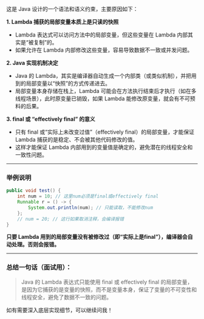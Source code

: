 这是 Java 设计的一个语法和语义约束，主要原因如下：

**1. Lambda 捕获的局部变量本质上是只读的快照**
- Lambda 表达式可以访问方法中的局部变量，但这些变量在 Lambda 内部其实是“被复制”的。
- 如果允许在 Lambda 内部修改这些变量，容易导致数据不一致或并发问题。

**2. Java 实现机制决定**
- Java 的 Lambda，其实是编译器自动生成一个内部类（或类似机制），并把用到的局部变量以“快照”的方式传递进去。
- 局部变量本身存储在栈上，Lambda 可能会在方法执行结束后才执行（如在多线程场景），此时原变量已销毁，如果 Lambda 能修改原变量，就会有不可预料的后果。

**3. final 或 “effectively final” 的意义**
- 只有 final 或“实际上未改变过值”（effectively final）的局部变量，才能保证 Lambda 捕获的是稳定、不会被其他代码修改的值。
- 这样才能保证 Lambda 内部用到的变量值是确定的，避免潜在的线程安全和一致性问题。

---

### 举例说明

```java
public void test() {
    int num = 10; // 这里num必须是final或effectively final
    Runnable r = () -> {
        System.out.println(num); // 只能读取，不能修改num
    };
    // num = 20; // 这行如果取消注释，会编译报错
}
```

**只要 Lambda 用到的局部变量没有被修改过（即“实际上是final”），编译器会自动处理。否则会报错。**

---

### 总结一句话（面试用）：
> Java 的 Lambda 表达式只能使用 final 或 effectively final 的局部变量，是因为它捕获的是变量的快照，而不是变量本身，保证了变量的不可变性和线程安全，避免了数据不一致的问题。

如有需要深入底层实现细节，可以继续问我！